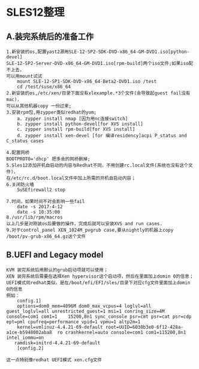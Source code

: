 # SLES12整理

## A.装完系统后的准备工作

	1.新安装的os,配置yast2源用SLE-12-SP2-SDK-DVD-x86_64-GM-DVD1.iso[python-devel]
	SLE-12-SP2-Server-DVD-x86_64-GM-DVD1.iso[rpm-build]两个iso文件;如果iso配不上去，
	可以用mount试试
		mount SLE-12-SP1-SDK-DVD-x86_64-Beta2-DVD1.iso /test
		cd /test/suse/x86_64
	2.新安装的os,/etc/xen/目录下面没有xlexample.*3个文件(会导致起guest fail没有mac)，
	可以从其他机器copy 一份过来;
	3.安装rpm包,用zypper类似redhat的yum;
		a. zypper install nmap [因为用nc连接switch]
		b. zypper install python-devel[for XVS install]
		c. zypper install rpm-build[for XVS install]
		d. zypper install xen-devel [for 编译residency]acpi P_status and C_status cases

	4.配置网桥
	BOOTPROTO='dhcp' 把多余的网桥删掉;
	5.Sles12添加开机自启动的内容与Redhat不同，不用创建rc.local文件(系统也没有这个文件)，
	在/etc/rc.d/boot.local文件中加上所需的开机自启动内容；
	6.关闭防火墙
		SuSEfirewall2 stop

	7.时间，如果时间不对会影响一些fail
		date -s 2017-4-12
		date -s 10:35:00
	8./usr/lib/rpm/macros 
	以上几步是对刚装os后要做的操作，完成后就可以安装XVS and run cases.
	9.对于control_panel XEN_1024M_pvgrub case,要从nightly的机器上copy /boot/pv-grub-x86_64.gz这个文件

## B.UEFI and Legacy model

	KVM 装完系统后用默认的grub启动项就可以使用；
	XEN 装完系统后需要在选择Xen hypervisor这个启动项，然后在里面加上domin 0的信息；  
	UEFI模式同redhat类似，是在/boot/efi/EFI/sles/目录下对应cfg文件里面加上domin 0的信息
	例如：
		config.1]
	  	options=dom0_mem=4096M dom0_max_vcpus=4 loglvl=all guest_loglvl=all unrestricted_guest=1 msi=1 conring_size=4M  console=com1 com1=1    15200,8n1 sync_console psr=cmt psr=cat psr=cdp ept=pml cpufreq=performance vpid=1 vpmu=1 altp2m=1
	   	kernel=vmlinuz-4.4.21-69-default root=UUID=6030b3e0-6f12-428a-a1ce-b5948002aba8  ro crashkernel=auto console=com1 com1=115200,8n1 intel_iommu=on
	   ramdisk=initrd-4.4.21-69-default
		[config.2]

	这一点特别像redhat UEFI模式 xen.cfg文件

